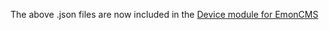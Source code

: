 The above .json files are now included in the [Device module for EmonCMS](https://github.com/emoncms/device)

